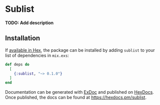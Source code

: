 # Sublist

**TODO: Add description**

## Installation

If [available in Hex](https://hex.pm/docs/publish), the package can be installed
by adding `sublist` to your list of dependencies in `mix.exs`:

```elixir
def deps do
  [
    {:sublist, "~> 0.1.0"}
  ]
end
```

Documentation can be generated with [ExDoc](https://github.com/elixir-lang/ex_doc)
and published on [HexDocs](https://hexdocs.pm). Once published, the docs can
be found at <https://hexdocs.pm/sublist>.

